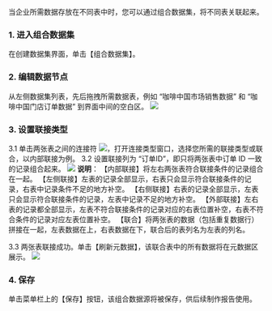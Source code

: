 当企业所需数据存放在不同表中时，您可以通过组合数据集，将不同表关联起来。
### 1. 进入组合数据集
在创建数据集界面，单击【组合数据集】。

### 2. 编辑数据节点
从左侧数据集列表，先后拖拽所需数据表，例如 “咖啡中国市场销售数据” 和 “咖啡中国门店订单数据” 到界面中间的空白区。
![](http://imgcache.tcecqpoc.fsphere.cn/image/mc.qcloudimg.com/static/img/e6951a36da6f0c7a2526626e54fdd458/image.png)
### 3. 设置联接类型
3.1 单击两张表之间的连接符 <img src="//mc.qcloudimg.com/static/img/a779ce382bc2b6f05b5c7422a409f954/image.png" style="margin:0;">，打开连接类型窗口，选择您所需的联接类型或联合，以内部联接为例。
3.2 设置联接列为 “订单ID”，即只将两张表中订单 ID 一致的记录组合起来。
![](http://imgcache.tcecqpoc.fsphere.cn/image/mc.qcloudimg.com/static/img/1f97c32d02b7047e4a070fc54428d1c1/image.png)
**说明**：
【内部联接】将左右两张表符合联接条件的记录组合在一起。
【左侧联接】左表的记录全部显示，右表只会显示符合联接条件的记录，右表中记录条件不足的地方补空。
【右侧联接】右表的记录全部显示，左表只会显示符合联接条件的记录，左表中记录不足的地方补空。
【外部联接】左右表的记录都全部显示，左表不符合联接条件的记录对应的右表位置补空，右表不符合条件的记录对应左表位置补空。
【联合】将两张表的数据（包括重复数据行）拼接在一起，左表数据在上，右表数据在下，联合后的表列名为左表的列名。

3.3 两张表联接成功。单击【刷新元数据】，该联合表中的所有数据将在元数据区展示。
![](http://imgcache.tcecqpoc.fsphere.cn/image/mc.qcloudimg.com/static/img/a0dc4dec39ff470b2e2a6d9f247c9b13/image.png)
### 4. 保存
单击菜单栏上的【保存】按钮，该组合数据源将被保存，供后续制作报告使用。
